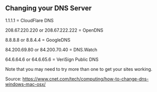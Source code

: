 ## Changing your DNS Server

1.1.1.1 = CloudFlare DNS

208.67.220.220 or 208.67.222.222 = OpenDNS

8.8.8.8 or 8.8.4.4 = GoogleDNS

84.200.69.80 or 84.200.70.40 = DNS.Watch

64.6.64.6 or 64.6.65.6 = VeriSign Public DNS

Note that you may need to try more than one to get your sites working.

Source: https://www.cnet.com/tech/computing/how-to-change-dns-windows-mac-osx/
